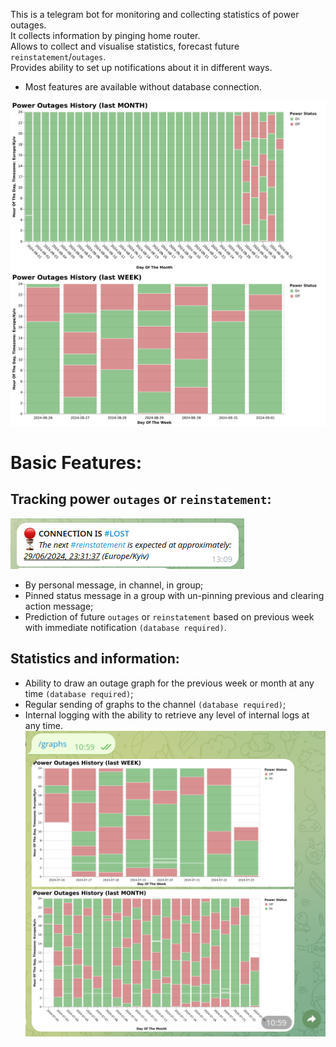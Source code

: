 This is a telegram bot for monitoring and collecting statistics of power outages. <br>
It collects information by pinging home router. <br>
Allows to collect and visualise statistics, forecast future `reinstatement`/`outages`. <br>
Provides ability to set up notifications about it in different ways.

* Most features are available without database connection.

![](./docs/august.jpg)
![](./docs/week.jpg)

# Basic Features:

## Tracking power `outages` or `reinstatement`:
![](./docs/message.png)
- By personal message, in channel, in group;
- Pinned status message in a group with un-pinning previous and clearing action message;
- Prediction of future `outages` or `reinstatement` based on previous week with immediate notification `(database required)`.

## Statistics and information:
- Ability to draw an outage graph for the previous week or month at any time `(database required)`;
- Regular sending of graphs to the channel `(database required)`;
- Internal logging with the ability to retrieve any level of internal logs at any time.
  ![](./docs/graphs-message.png)
